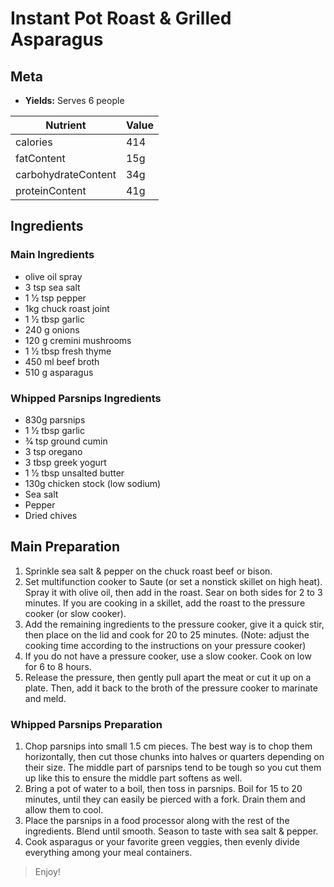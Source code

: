 # Instant Pot Roast & Grilled Asparagus

## Meta

- **Yields:** Serves 6 people

|Nutrient|Value|
|-|-|
|calories|414|
|fatContent|15g|
|carbohydrateContent|34g|
|proteinContent|41g|

## Ingredients

### Main Ingredients

- olive oil spray
- 3 tsp sea salt
- 1 1⁄2 tsp pepper
- 1kg chuck roast joint
- 1 1⁄2 tbsp garlic
- 240 g onions
- 120 g cremini mushrooms
- 1 1⁄2 tbsp fresh thyme
- 450 ml beef broth
- 510 g asparagus

### Whipped Parsnips Ingredients

- 830g parsnips
- 1 1⁄2 tbsp garlic
- 3⁄4 tsp ground cumin
- 3 tsp oregano
- 3 tbsp greek yogurt
- 1 1⁄2 tbsp unsalted butter
- 130g chicken stock (low sodium)
- Sea salt
- Pepper
- Dried chives

## Main Preparation

1. Sprinkle sea salt & pepper on the chuck roast beef or bison.
2. Set multifunction cooker to Saute (or set a nonstick skillet on high heat). Spray it with olive oil, then add in the roast. Sear on both sides for 2 to 3 minutes. If you are cooking in a skillet, add the roast to the pressure cooker (or slow cooker).
3. Add the remaining ingredients to the pressure cooker, give it a quick stir, then place on the lid and cook for 20 to 25 minutes. (Note: adjust the cooking time according to the instructions on your pressure cooker)
4. If you do not have a pressure cooker, use a slow cooker. Cook on low for 6 to 8 hours.
5. Release the pressure, then gently pull apart the meat or cut it up on a plate. Then, add it back to the broth of the pressure cooker to marinate and meld.

### Whipped Parsnips Preparation

1. Chop parsnips into small 1.5 cm pieces. The best way is to chop them horizontally, then cut those chunks into halves or quarters depending on their size. The middle part of parsnips tend to be tough so you cut them up like this to ensure the middle part softens as well.
2. Bring a pot of water to a boil, then toss in parsnips. Boil for 15 to 20 minutes, until they can easily be pierced with a fork. Drain them and allow them to cool.
3. Place the parsnips in a food processor along with the rest of the ingredients. Blend until smooth. Season to taste with sea salt & pepper.
4. Cook asparagus or your favorite green veggies, then evenly divide everything among your meal containers. 

> Enjoy!
